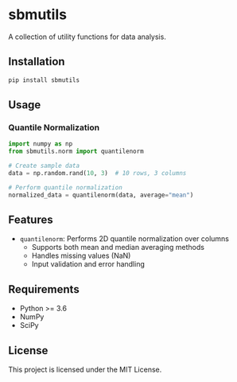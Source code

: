 # sbmutils

A collection of utility functions for data analysis.

## Installation

```bash
pip install sbmutils
```

## Usage

### Quantile Normalization

```python
import numpy as np
from sbmutils.norm import quantilenorm

# Create sample data
data = np.random.rand(10, 3)  # 10 rows, 3 columns

# Perform quantile normalization
normalized_data = quantilenorm(data, average="mean")
```

## Features

- `quantilenorm`: Performs 2D quantile normalization over columns
  - Supports both mean and median averaging methods
  - Handles missing values (NaN)
  - Input validation and error handling

## Requirements

- Python >= 3.6
- NumPy
- SciPy

## License

This project is licensed under the MIT License. 